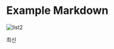 # Example Markdown
![list2](https://github.com/user-attachments/assets/6e000adf-eac8-4e7e-a2ac-d7782295bf86)

최신
